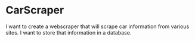 # CarScraper
I want to create a webscraper that will scrape car information from various sites. I want to store that information in a database.